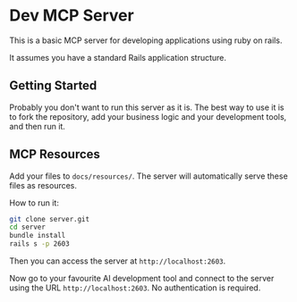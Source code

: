 # Dev MCP Server

This is a basic MCP server for developing applications using ruby on rails.

It assumes you have a standard Rails application structure.

## Getting Started

Probably you don't want to run this server as it is.  The best way to use it is to fork the repository, add your business logic and your development tools, and then run it.


## MCP Resources

Add your files to `docs/resources/`.  The server will automatically serve these files as resources.


How to run it:

```bash
git clone server.git
cd server
bundle install
rails s -p 2603
```

Then you can access the server at `http://localhost:2603`.

Now go to your favourite AI development tool and connect to the server using the URL `http://localhost:2603`.  No authentication is required.
